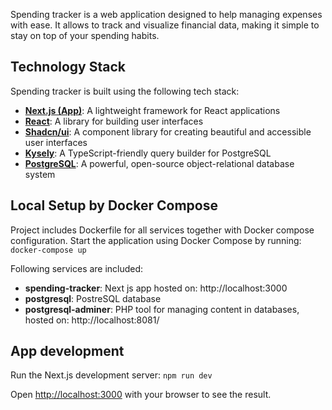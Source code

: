 Spending tracker is a web application designed to help managing expenses with ease. It allows to track and visualize financial data, making it simple to stay on top of your spending habits.

## Technology Stack
Spending tracker is built using the following tech stack:

* **[Next.js (App)](https://nextjs.org/docs/)**: A lightweight framework for React applications
* **[React](https://react.dev/)**: A library for building user interfaces
* **[Shadcn/ui](https://chakra-ui.com/)**: A component library for creating beautiful and accessible user interfaces
* **[Kysely](https://kysely.dev/)**: A TypeScript-friendly query builder for PostgreSQL
* **[PostgreSQL](https://www.postgresql.org/)**: A powerful, open-source object-relational database system

## Local Setup by Docker Compose

Project includes Dockerfile for all services together with Docker compose configuration.
Start the application using Docker Compose by running: `docker-compose up`

Following services are included:
* **spending-tracker**: Next js app hosted on: http://localhost:3000
* **postgresql**: PostreSQL database
* **postgresql-adminer**: PHP tool for managing content in databases, hosted on: http://localhost:8081/

## App development
Run the Next.js development server: `npm run dev`

Open [http://localhost:3000](http://localhost:3000) with your browser to see the result.

